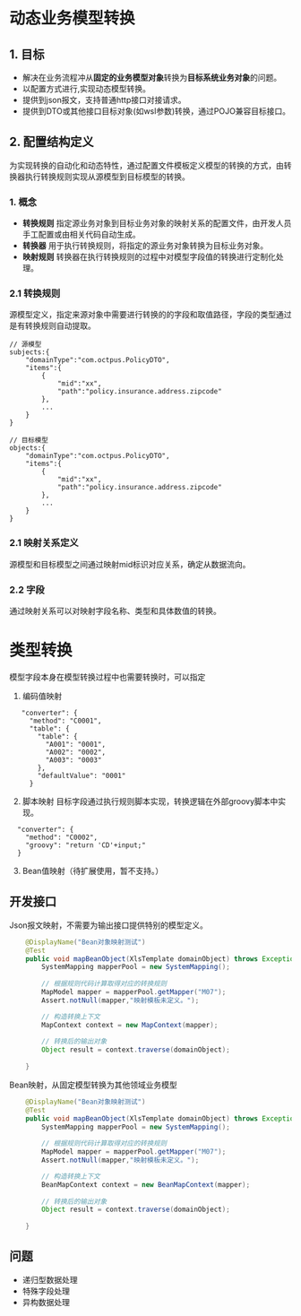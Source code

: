 # 动态业务模型转换
## 1. 目标
- 解决在业务流程冲从**固定的业务模型对象**转换为**目标系统业务对象**的问题。
- 以配置方式进行,实现动态模型转换。
- 提供到json报文，支持普通http接口对接请求。
- 提供到DTO或其他接口目标对象(如wsl参数)转换，通过POJO兼容目标接口。

## 2. 配置结构定义
为实现转换的自动化和动态特性，通过配置文件模板定义模型的转换的方式，由转换器执行转换规则实现从源模型到目标模型的转换。
### 1. 概念
- **转换规则** 指定源业务对象到目标业务对象的映射关系的配置文件，由开发人员手工配置或由相关代码自动生成。
- **转换器** 用于执行转换规则，将指定的源业务对象转换为目标业务对象。
- **映射规则** 转换器在执行转换规则的过程中对模型字段值的转换进行定制化处理。

### 2.1 转换规则
源模型定义，指定来源对象中需要进行转换的的字段和取值路径，字段的类型通过是有转换规则自动提取。
```
// 源模型
subjects:{
    "domainType":"com.octpus.PolicyDTO",
    "items":{
        {
            "mid":"xx",
            "path":"policy.insurance.address.zipcode"
        },
        ...
    }
}

// 目标模型
objects:{
    "domainType":"com.octpus.PolicyDTO",
    "items":{
        {
            "mid":"xx",
            "path":"policy.insurance.address.zipcode"
        },
        ...
    }
}
```
### 2.1 映射关系定义
源模型和目标模型之间通过映射mid标识对应关系，确定从数据流向。
### 2.2 字段
通过映射关系可以对映射字段名称、类型和具体数值的转换。

# 类型转换
模型字段本身在模型转换过程中也需要转换时，可以指定
1. 编码值映射
```
   "converter": {
     "method": "C0001",
     "table": {
       "table": {
         "A001": "0001",
         "A002": "0002",
         "A003": "0003"
       },
       "defaultValue": "0001"
     }
```

2. 脚本映射
目标字段通过执行规则脚本实现，转换逻辑在外部groovy脚本中实现。
```
  "converter": {
    "method": "C0002",
    "groovy": "return 'CD'+input;"
  }
```
3. Bean值映射（待扩展使用，暂不支持。）

## 开发接口
 Json报文映射，不需要为输出接口提供特别的模型定义。
```java
    @DisplayName("Bean对象映射测试")
    @Test
    public void mapBeanObject(XlsTemplate domainObject) throws Exception {
        SystemMapping mapperPool = new SystemMapping();
        
        // 根据规则代码计算取得对应的转换规则
        MapModel mapper = mapperPool.getMapper("M07");
        Assert.notNull(mapper,"映射模板未定义。");

        // 构造转换上下文
        MapContext context = new MapContext(mapper);
        
        // 转换后的输出对象
        Object result = context.traverse(domainObject);
        
    }
```

Bean映射，从固定模型转换为其他领域业务模型
```java
    @DisplayName("Bean对象映射测试")
    @Test
    public void mapBeanObject(XlsTemplate domainObject) throws Exception {
        SystemMapping mapperPool = new SystemMapping();
        
        // 根据规则代码计算取得对应的转换规则
        MapModel mapper = mapperPool.getMapper("M07");
        Assert.notNull(mapper,"映射模板未定义。");

        // 构造转换上下文
        BeanMapContext context = new BeanMapContext(mapper);
        
        // 转换后的输出对象
        Object result = context.traverse(domainObject);
        
    }
```

## 问题
+ 递归型数据处理
+ 特殊字段处理
+ 异构数据处理